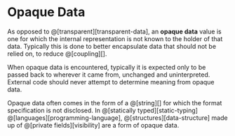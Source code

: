 # Opaque Data

As opposed to @[transparent][transparent-data], an __opaque data__ value is one
for which the internal representation is not known to the holder of that data.
Typically this is done to better encapsulate data that should not be relied on,
to reduce @[coupling][].

When opaque data is encountered, typically it is expected only to be passed back
to wherever it came from, unchanged and uninterpreted. External code should never
attempt to determine meaning from opaque data.

Opaque data often comes in the form of a @[string][] for which the format specification
is not disclosed. In @[statically typed][static-typing] @[languages][programming-language],
@[structures][data-structure] made up of @[private fields][visibility] are a form of
opaque data.
